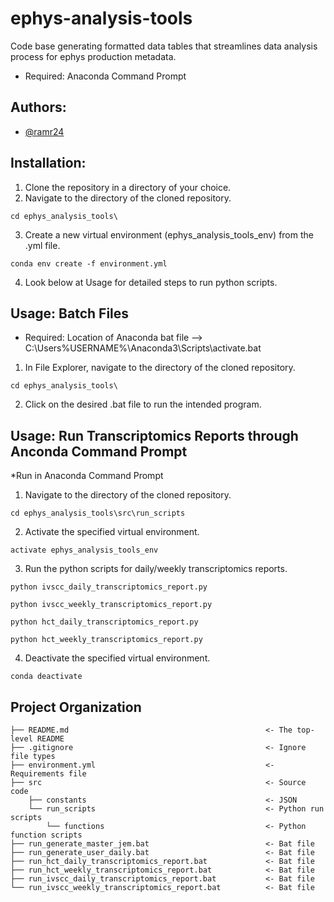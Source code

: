 # ephys-analysis-tools
Code base generating formatted data tables that streamlines data analysis process for ephys production metadata.
- Required: Anaconda Command Prompt

## Authors:
- [@ramr24](https://github.com/ramr24)

## Installation:
1) Clone the repository in a directory of your choice.
2) Navigate to the directory of the cloned repository.
```
cd ephys_analysis_tools\
```
3) Create a new virtual environment (ephys_analysis_tools_env) from the .yml file. 
```
conda env create -f environment.yml
```
4) Look below at Usage for detailed steps to run python scripts.

## Usage: Batch Files
* Required: Location of Anaconda bat file --> C:\Users\%USERNAME%\Anaconda3\Scripts\activate.bat

1) In File Explorer, navigate to the directory of the cloned repository.
```
cd ephys_analysis_tools\
```
2) Click on the desired .bat file to run the intended program.

## Usage: Run Transcriptomics Reports through Anconda Command Prompt
*Run in Anaconda Command Prompt
1) Navigate to the directory of the cloned repository.
```
cd ephys_analysis_tools\src\run_scripts
```
2) Activate the specified virtual environment.
```
activate ephys_analysis_tools_env
```
3) Run the python scripts for daily/weekly transcriptomics reports.
```
python ivscc_daily_transcriptomics_report.py
```
```
python ivscc_weekly_transcriptomics_report.py
```
```
python hct_daily_transcriptomics_report.py
```
```
python hct_weekly_transcriptomics_report.py
```
4) Deactivate the specified virtual environment.
```
conda deactivate
```

## Project Organization
```
├── README.md                                            <- The top-level README
├── .gitignore                                           <- Ignore file types
├── environment.yml                                      <- Requirements file
├── src                                                  <- Source code
    ├── constants                                        <- JSON
    └── run_scripts                                      <- Python run scripts
        └── functions                                    <- Python function scripts
├── run_generate_master_jem.bat                          <- Bat file
├── run_generate_user_daily.bat                          <- Bat file
├── run_hct_daily_transcriptomics_report.bat             <- Bat file
├── run_hct_weekly_transcriptomics_report.bat            <- Bat file
├── run_ivscc_daily_transcriptomics_report.bat           <- Bat file
└── run_ivscc_weekly_transcriptomics_report.bat          <- Bat file
```
